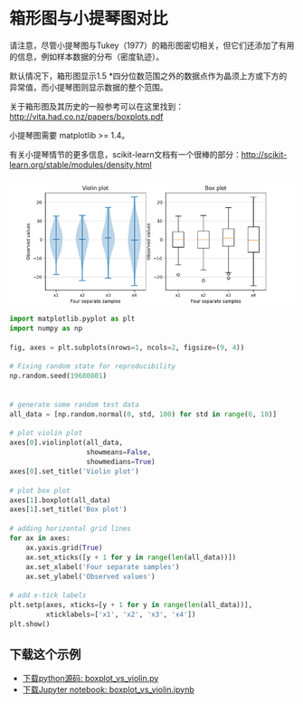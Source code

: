 # 箱形图与小提琴图对比

请注意，尽管小提琴图与Tukey（1977）的箱形图密切相关，但它们还添加了有用的信息，例如样本数据的分布（密度轨迹）。

默认情况下，箱形图显示1.5 *四分位数范围之外的数据点作为晶须上方或下方的异常值，而小提琴图则显示数据的整个范围。

关于箱形图及其历史的一般参考可以在这里找到：http://vita.had.co.nz/papers/boxplots.pdf

小提琴图需要 matplotlib >= 1.4。

有关小提琴情节的更多信息，scikit-learn文档有一个很棒的部分：http://scikit-learn.org/stable/modules/density.html

![箱形图与小提琴图对比示例](/static/images/gallery/sphx_glr_boxplot_vs_violin_001.png)

```python
import matplotlib.pyplot as plt
import numpy as np

fig, axes = plt.subplots(nrows=1, ncols=2, figsize=(9, 4))

# Fixing random state for reproducibility
np.random.seed(19680801)


# generate some random test data
all_data = [np.random.normal(0, std, 100) for std in range(6, 10)]

# plot violin plot
axes[0].violinplot(all_data,
                   showmeans=False,
                   showmedians=True)
axes[0].set_title('Violin plot')

# plot box plot
axes[1].boxplot(all_data)
axes[1].set_title('Box plot')

# adding horizontal grid lines
for ax in axes:
    ax.yaxis.grid(True)
    ax.set_xticks([y + 1 for y in range(len(all_data))])
    ax.set_xlabel('Four separate samples')
    ax.set_ylabel('Observed values')

# add x-tick labels
plt.setp(axes, xticks=[y + 1 for y in range(len(all_data))],
         xticklabels=['x1', 'x2', 'x3', 'x4'])
plt.show()
```

## 下载这个示例
            
- [下载python源码: boxplot_vs_violin.py](https://matplotlib.org/_downloads/boxplot_vs_violin.py)
- [下载Jupyter notebook: boxplot_vs_violin.ipynb](https://matplotlib.org/_downloads/boxplot_vs_violin.ipynb)